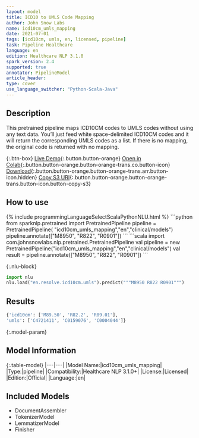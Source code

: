 ```yaml
---
layout: model
title: ICD10 to UMLS Code Mapping
author: John Snow Labs
name: icd10cm_umls_mapping
date: 2021-07-01
tags: [icd10cm, umls, en, licensed, pipeline]
task: Pipeline Healthcare
language: en
edition: Healthcare NLP 3.1.0
spark_version: 2.4
supported: true
annotator: PipelineModel
article_header:
type: cover
use_language_switcher: "Python-Scala-Java"
---
```


## Description

This pretrained pipeline maps ICD10CM codes to UMLS codes without using any text data. You’ll just feed white space-delimited ICD10CM codes and it will return the corresponding UMLS codes as a list. If there is no mapping, the original code is returned with no mapping.

{:.btn-box}
[Live Demo](https://demo.johnsnowlabs.com/healthcare/ER_CODE_MAPPING/){:.button.button-orange}
[Open in Colab](https://colab.research.google.com/github/JohnSnowLabs/spark-nlp-workshop/blob/master/tutorials/Certification_Trainings/Healthcare/3.Clinical_Entity_Resolvers.ipynb){:.button.button-orange.button-orange-trans.co.button-icon}
[Download](https://s3.amazonaws.com/auxdata.johnsnowlabs.com/clinical/models/icd10cm_umls_mapping_en_3.1.0_2.4_1625126281405.zip){:.button.button-orange.button-orange-trans.arr.button-icon.hidden}
[Copy S3 URI](s3://auxdata.johnsnowlabs.com/clinical/models/icd10cm_umls_mapping_en_3.1.0_2.4_1625126281405.zip){:.button.button-orange.button-orange-trans.button-icon.button-copy-s3}

## How to use



<div class="tabs-box" markdown="1">
{% include programmingLanguageSelectScalaPythonNLU.html %}
```python
from sparknlp.pretrained import PretrainedPipeline 
pipeline = PretrainedPipeline( "icd10cm_umls_mapping","en","clinical/models")
pipeline.annotate(["M8950", "R822", "R0901"])
```
```scala
import com.johnsnowlabs.nlp.pretrained.PretrainedPipeline
val pipeline = new PretrainedPipeline("icd10cm_umls_mapping","en","clinical/models")
val result = pipeline.annotate(["M8950", "R822", "R0901"])
```


{:.nlu-block}
```python
import nlu
nlu.load("en.resolve.icd10cm.umls").predict("""M8950 R822 R0901""")
```

</div>

## Results

```bash
{'icd10cm': ['M89.50', 'R82.2', 'R09.01'],
'umls': ['C4721411', 'C0159076', 'C0004044']}
```

{:.model-param}
## Model Information

{:.table-model}
|---|---|
|Model Name:|icd10cm_umls_mapping|
|Type:|pipeline|
|Compatibility:|Healthcare NLP 3.1.0+|
|License:|Licensed|
|Edition:|Official|
|Language:|en|

## Included Models

- DocumentAssembler
- TokenizerModel
- LemmatizerModel
- Finisher